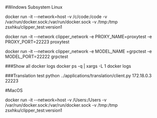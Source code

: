 #Windows Subsystem Linux

docker run -it --network=host -v /c/code:/code -v /var/run/docker.sock:/var/run/docker.sock -v /tmp:/tmp zsxhku/clipper_test:version1

docker run -it --network clipper_network -e PROXY_NAME=proxytest -e PROXY_PORT=22223 proxytest


docker run -it --network clipper_network -e MODEL_NAME =grpctest -e MODEL_PORT=22222 grpctest

###Show all docker logs 
docker ps -q | xargs -L 1 docker logs


###Translation test
python ../applications/translation/client.py 172.18.0.3 22223


#MacOS

docker run -it --network=host -v /Users:/Users -v /var/run/docker.sock:/var/run/docker.sock -v /tmp:/tmp zsxhku/clipper_test:version1


         